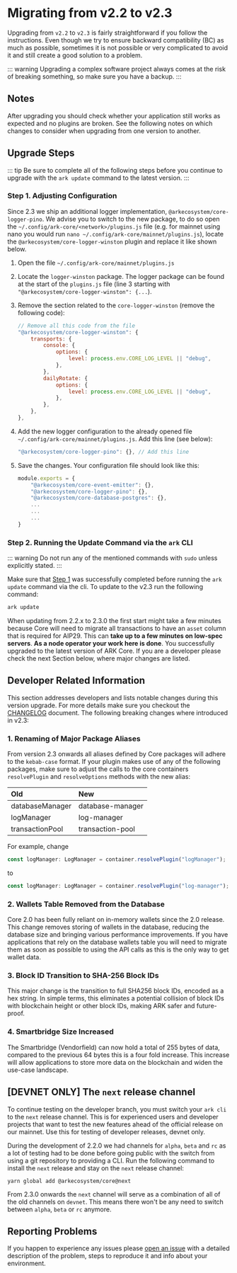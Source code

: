 # Migrating from v2.2 to v2.3

Upgrading from `v2.2` to `v2.3` is fairly straightforward if you follow the instructions. Even though we try to ensure backward compatibility (BC) as much as possible, sometimes it is not possible or very complicated to avoid it and still create a good solution to a problem.

::: warning
Upgrading a complex software project always comes at the risk of breaking something, so make sure you have a backup.
:::

## Notes

After upgrading you should check whether your application still works as expected and no plugins are broken. See the following notes on which changes to consider when upgrading from one version to another.

## Upgrade Steps

::: tip
Be sure to complete all of the following steps before you continue to upgrade with the `ark update` command to the latest version.
:::

### Step 1. Adjusting Configuration

Since 2.3 we ship an additional logger implementation, `@arkecosystem/core-logger-pino`. We advise you to switch to the new package, to do so open the `~/.config/ark-core/<network>/plugins.js` file (e.g. for mainnet using nano you would run `nano ~/.config/ark-core/mainnet/plugins.js`), locate the `@arkecosystem/core-logger-winston` plugin and replace it like shown below.

1. Open the file `~/.config/ark-core/mainnet/plugins.js`
2. Locate the `logger-winston` package. The logger package can be found at the start of the `plugins.js` file (line 3 starting with `"@arkecosystem/core-logger-winston": {...`).
3. Remove the section related to the `core-logger-winston` (remove the following code):

   ```js
   // Remove all this code from the file
   "@arkecosystem/core-logger-winston": {
       transports: {
           console: {
               options: {
                   level: process.env.CORE_LOG_LEVEL || "debug",
               },
           },
           dailyRotate: {
               options: {
                   level: process.env.CORE_LOG_LEVEL || "debug",
               },
           },
       },
   },
   ```

4. Add the new logger configuration to the already opened file `~/.config/ark-core/mainnet/plugins.js`. Add this line (see below):

   ```js
   "@arkecosystem/core-logger-pino": {}, // Add this line
   ```

5. Save the changes. Your configuration file should look like this:

   ```js
   module.exports = {
       "@arkecosystem/core-event-emitter": {},
       "@arkecosystem/core-logger-pino": {},
       "@arkecosystem/core-database-postgres": {},
       ...
       ...
       ...
   }
   ```

### Step 2. Running the Update Command via the `ark` CLI

::: warning
Do not run any of the mentioned commands with `sudo` unless explicitly stated.
:::

Make sure that [Step 1](https://docs.ark.io/releases/v2.3/migrating_2.2_2.3.html#step-1-adjusting-configuration-new-logger-package) was successfully completed before running the `ark update` command via the cli.
To update to the v2.3 run the following command:

```bash
ark update
```

When updating from 2.2.x to 2.3.0 the first start might take a few minutes because Core will need to migrate all transactions to have an `asset` column that is required for AIP29. This can **take up to a few minutes on low-spec servers**.
**As a node operator your work here is done**. You successfully upgraded to the latest version of ARK Core. If you are a developer please check the next Section below, where major changes are listed.

## Developer Related Information

This section addresses developers and lists notable changes during this version upgrade. For more details make sure you checkout the [CHANGELOG](https://github.com/ArkEcosystem/core/blob/master/CHANGELOG.md) document. The following breaking changes where introduced in v2.3:

### 1. Renaming of Major Package Aliases

From version 2.3 onwards all aliases defined by Core packages will adhere to the `kebab-case` format. If your plugin makes use of any of the following packages, make sure to adjust the calls to the core containers `resolvePlugin` and `resolveOptions` methods with the new alias:

| Old             | New              |
| :-------------- | :--------------- |
| databaseManager | database-manager |
| logManager      | log-manager      |
| transactionPool | transaction-pool |

For example, change

```ts
const logManager: LogManager = container.resolvePlugin("logManager");
```

to

```ts
const logManager: LogManager = container.resolvePlugin("log-manager");
```

### 2. Wallets Table Removed from the Database

Core 2.0 has been fully reliant on in-memory wallets since the 2.0 release. This change removes storing of wallets in the database, reducing the database size and bringing various performance improvements. If you have applications that rely on the database wallets table you will need to migrate them as soon as possible to using the API calls as this is the only way to get wallet data.

### 3. Block ID Transition to SHA-256 Block IDs

This major change is the transition to full SHA256 block IDs, encoded as a hex string. In simple terms, this eliminates a potential collision of block IDs with blockchain height or other block IDs, making ARK safer and future-proof.

### 4. Smartbridge Size Increased

The Smartbridge (Vendorfield) can now hold a total of 255 bytes of data, compared to the previous 64 bytes this is a four fold increase. This increase will allow applications to store more data on the blockchain and widen the use-case landscape.

## [DEVNET ONLY] The `next` release channel

To continue testing on the developer branch, you must switch your `ark cli` to the `next` release channel. This is for experienced users and developer projects that want to test the new features ahead of the official release on our mainnet. Use this for testing of developer releases, devnet only.

During the development of 2.2.0 we had channels for `alpha`, `beta` and `rc` as a lot of testing had to be done before going public with the switch from using a git repository to providing a CLI. Run the following command to install the `next` release and stay on the `next` release channel:

```shell
yarn global add @arkecosystem/core@next
```

From 2.3.0 onwards the `next` channel will serve as a combination of all of the old channels on `devnet`. This means there won't be any need to switch between `alpha`, `beta` or `rc` anymore.

## Reporting Problems

If you happen to experience any issues please [open an issue](https://github.com/ARKEcosystem/core/issues/new?template=Bug_report.md) with a detailed description of the problem, steps to reproduce it and info about your environment.
